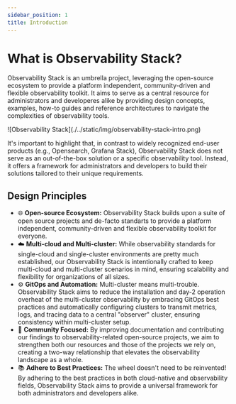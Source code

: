 ```yaml
---
sidebar_position: 1
title: Introduction
---
```


# What is Observability Stack?

Observability Stack is an umbrella project, leveraging the open-source ecosystem to provide a platform independent, community-driven and flexible observability toolkit. It aims to serve as a central resource for administrators and developeres alike by providing design concepts, examples, how-to guides and reference architectures to navigate the complexities of observability tools.

<div style={{textAlign: 'center'}}>
![Observability Stack](./../static/img/observability-stack-intro.png)
</div>


It's important to highlight that, in contrast to widely recognized end-user products (e.g., Opensearch, Grafana Stack), Observability Stack does not serve as an out-of-the-box solution or a specific observability tool. Instead, it offers a framework for administrators and developers to build their solutions tailored to their unique requirements.

## Design Principles

* 🌐 **Open-source Ecosystem:** Observability Stack builds upon a suite of open source projects and de-facto standarts to provide a platform independent, community-driven and flexible observability toolkit for everyone.
* ☁️ **Multi-cloud and Multi-cluster:**  While observability standards for single-cloud and single-cluster environments are pretty much established, our Observability Stack is intentionally crafted to keep multi-cloud and multi-cluster scenarios in mind, ensuring scalability and flexibility for organizations of all sizes.
* ⚙️ **GitOps and Automation:** Multi-cluster means multi-trouble. Observability Stack aims to reduce the installation and day-2 operation overheat of the multi-cluster observability by embracing GitOps best practices and automatically configuring clusters to transmit metrics, logs, and tracing data to a central "observer" cluster, ensuring consistency within multi-cluster setup.
* 👥 **Community Focused:**  By improving documentation and contributing our findings to observability-related open-source projects, we aim to strengthen both our resources and those of the projects we rely on, creating a two-way relationship that elevates the observability landscape as a whole.
* 📚 **Adhere to Best Practices:** The wheel doesn't need to be reinvented! By adhering to the best practices in both cloud-native and observability fields, Observability Stack aims to provide a universal framework for both administrators and developers alike.